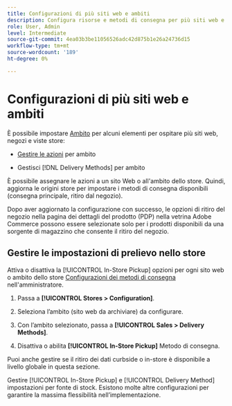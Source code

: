 ```yaml
---
title: Configurazioni di più siti web e ambiti
description: Configura risorse e metodi di consegna per più siti web e ambiti di archiviazione.
role: User, Admin
level: Intermediate
source-git-commit: 4ea03b3be11056526adc42d875b1e26a24736d15
workflow-type: tm+mt
source-wordcount: '189'
ht-degree: 0%

---
```


# Configurazioni di più siti web e ambiti

È possibile impostare [Ambito](https://docs.magento.com/user-guide/configuration/scope.html) per alcuni elementi per ospitare più siti web, negozi e viste store:

- [Gestire le azioni](https://docs.magento.com/user-guide/catalog/inventory-stock.html) per ambito

- Gestisci [!DNL Delivery Methods] per ambito

È possibile assegnare le azioni a un sito Web o all&#39;ambito dello store. Quindi, aggiorna le origini store per impostare i metodi di consegna disponibili (consegna principale, ritiro dal negozio).

Dopo aver aggiornato la configurazione con successo, le opzioni di ritiro del negozio nella pagina dei dettagli del prodotto (PDP) nella vetrina Adobe Commerce possono essere selezionate solo per i prodotti disponibili da una sorgente di magazzino che consente il ritiro del negozio.

## Gestire le impostazioni di prelievo nello store

Attiva o disattiva la [!UICONTROL In-Store Pickup] opzioni per ogni sito web o ambito dello store [Configurazioni dei metodi di consegna](enable-general.md#delivery-methods) nell&#39;amministratore.

1. Passa a **[!UICONTROL Stores > Configuration]**.

1. Seleziona l’ambito (sito web da archiviare) da configurare.

1. Con l’ambito selezionato, passa a **[!UICONTROL Sales > Delivery Methods]**.

1. Disattiva o abilita **[!UICONTROL In-Store Pickup]** Metodo di consegna.

Puoi anche gestire se il ritiro dei dati curbside o in-store è disponibile a livello globale in questa sezione.

Gestire [!UICONTROL In-Store Pickup] e [!UICONTROL Delivery Method] impostazioni per fonte di stock. Esistono molte altre configurazioni per garantire la massima flessibilità nell’implementazione.
